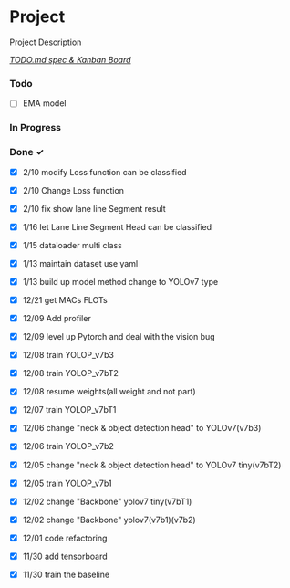 # Project

Project Description

<em>[TODO.md spec & Kanban Board](https://bit.ly/3fCwKfM)</em>

### Todo

- [ ] EMA model  

### In Progress


### Done ✓

- [x] 2/10 modify Loss function can be classified  
- [x] 2/10 Change Loss function  
- [x] 2/10 fix show lane line Segment result  
- [x] 1/16 let Lane Line  Segment Head can be classified  
- [x] 1/15 dataloader multi class  
- [x] 1/13 maintain dataset use yaml  
- [x] 1/13 build up model method change to YOLOv7 type  
- [x] 12/21 get MACs FLOTs  
- [x] 12/09 Add profiler  
- [x] 12/09 level up Pytorch and deal with the vision bug  
- [x] 12/08 train YOLOP_v7b3  
- [x] 12/08 train YOLOP_v7bT2  
- [x] 12/08 resume weights(all weight and not part)  
- [x] 12/07 train YOLOP_v7bT1  
- [x] 12/06  change "neck & object detection head" to YOLOv7(v7b3)  
- [x] 12/06 train YOLOP_v7b2  
- [x] 12/05 change "neck & object detection head" to YOLOv7 tiny(v7bT2)  
- [x] 12/05 train YOLOP_v7b1  
- [x] 12/02 change "Backbone" yolov7 tiny(v7bT1)  
- [x] 12/02 change "Backbone" yolov7(v7b1)(v7b2)  
- [x] 12/01 code refactoring  
- [x] 11/30 add tensorboard  
- [x] 11/30 train the baseline  

